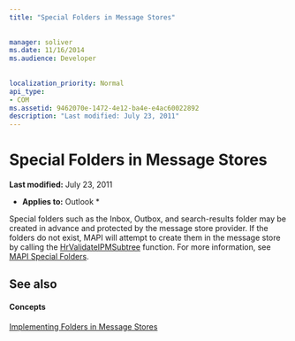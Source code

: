 ```yaml
---
title: "Special Folders in Message Stores"
 
 
manager: soliver
ms.date: 11/16/2014
ms.audience: Developer
 
 
localization_priority: Normal
api_type:
- COM
ms.assetid: 9462070e-1472-4e12-ba4e-e4ac60022892
description: "Last modified: July 23, 2011"
---
```


# Special Folders in Message Stores

 **Last modified:** July 23, 2011 
  
 * **Applies to:** Outlook * 
  
Special folders such as the Inbox, Outbox, and search-results folder may be created in advance and protected by the message store provider. If the folders do not exist, MAPI will attempt to create them in the message store by calling the [HrValidateIPMSubtree](hrvalidateipmsubtree.md) function. For more information, see [MAPI Special Folders](mapi-special-folders.md).
  
## See also

#### Concepts

[Implementing Folders in Message Stores](implementing-folders-in-message-stores.md)

